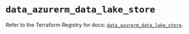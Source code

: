 # `data_azurerm_data_lake_store`

Refer to the Terraform Registry for docs: [`data_azurerm_data_lake_store`](https://registry.terraform.io/providers/hashicorp/azurerm/2.99.0/docs/data-sources/data_lake_store).

